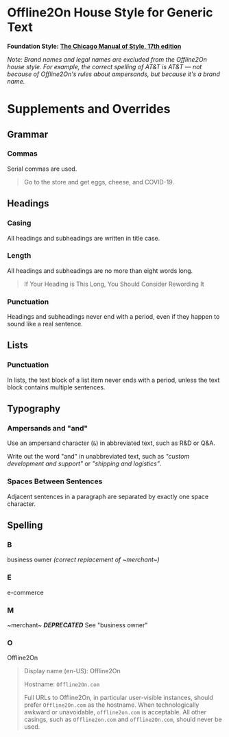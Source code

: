 # Offline2On House Style for Generic Text

**Foundation Style: [The Chicago Manual of Style, 17th edition](https://www.chicagomanualofstyle.org/book/ed17/frontmatter/toc.html)**

*Note: Brand names and legal names are excluded from the Offline2On house
style.  For example, the correct spelling of AT&T is AT&T — not because of
Offline2On's rules about ampersands, but because it's a brand name.*

# Supplements and Overrides
## Grammar
### Commas
Serial commas are used.
> Go to the store and get eggs, cheese, and COVID-19.

## Headings
### Casing
All headings and subheadings are written in title case.

### Length
All headings and subheadings are no more than eight words long.
> If Your Heading is This Long, You Should Consider Rewording It

### Punctuation
Headings and subheadings never end with a period, even if they happen to sound
like a real sentence.

## Lists
### Punctuation
In lists, the text block of a list item never ends with a period, unless the
text block contains multiple sentences.

## Typography
### Ampersands and "and"
Use an ampersand character (`&`) in abbreviated text, such as R&D or Q&A.

Write out the word "and" in unabbreviated text, such as *"custom development
and support"* or *"shipping and logistics"*.

### Spaces Between Sentences
Adjacent sentences in a paragraph are separated by exactly one space character.

## Spelling
### B
business owner *(correct replacement of ~merchant~)*

### E
e-commerce

### M
~merchant~ ***DEPRECATED*** See "business owner"

### O
Offline2On
> Display name (en-US): Offline2On
>
> Hostname: `Offline2On.com`
>
> Full URLs to Offline2On, in particular user-visible instances, should prefer
> `Offline2On.com` as the hostname.  When technologically awkward or
> unavoidable, `offline2on.com` is acceptable.  All other casings, such as
> `Offline2on.com` and `offline2On.com`, should never be used.
